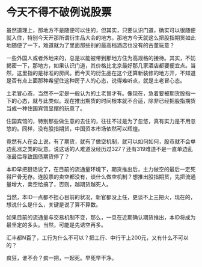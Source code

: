 今天不得不破例说股票
====

			

虽然道理上，那地方不是随便可以住的，但其实，只要认识门道，确实可以很随便就入住，特别今天开那所谓衍生品大会的地方。那地方今天就这么把股指期货如此地随便了一下，难道就为了里面那些别的最高档酒店也没有的古董玩意？

一些外国人或者外地来的，总是以能被带到那地方住为高规格的接待。其实，不妨揭密一下，那地方，如果认识门道，其价格比北京最好那几家酒店都要便宜点。当然，这里指的是标准的房间。而今天的衍生品在这个还算新装修的地方开，不知道是否有点上面那种希望住这种房子人的心态，说得难听点，就是土老冒心态。

土老冒心态，当然不一定是一般认为的土老冒才有。像现在，急着要被期货股指一下的心态，就与此类似。现在推出期货的时间根本就不合适，除非已经把股指期货当成一种住国宾馆显摆的玩意了。

住国宾馆的，特别那些做生意的去住的，往往不过是为了忽悠，真有实力是不用忽悠的。同样，没有股指期货，中国资本市场依然可以辉煌。

竟然有人在会上说，有了期货，就有了做空机制，就可以如何如何，股市就不会单边乱涨之类的玩意。说这话的人难道没经历过327？还有319难道不是一直单边乱涨最后导致国债期货停了？

本ID早把狠话说了，在目前的流通量环境下，期货推出后，主力做空的最后一定死得尸骨无存。连股票的卖空都没有，谈什么做空机制？想推出股指期货，先把流通量增大，卖空给搞了，否则，越期货越死人。

当然，本ID一点都不担心目前的状况，新官都没上任，更谈不上三把火，现在的，想说什么是什么，关键是说了算不算数。

如果目前的流通量与交易机制不变，那么，一旦在近期确认期货推出，本ID将成为最坚定的多头。当然，可能是先诱空再多。

汇丰都N百了，工行为什么不可以？把工行、中行干上200元，又有什么不可以的？

疯狂，谁不会？疯一把，一起死。早死早干净。
